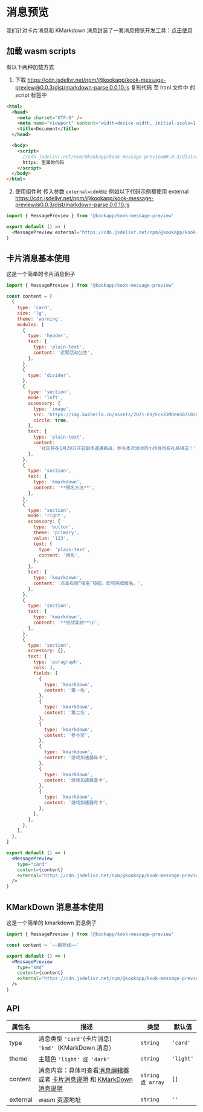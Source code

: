 # 消息预览

我们针对卡片消息和 KMarkdown 消息封装了一套消息预览开发工具：[点击使用](https://github.com/laiyuzenb/kook_message_preview)

## 加载 wasm scripts

有以下两种加载方式

1. 下载 https://cdn.jsdelivr.net/npm/@kookapp/kook-message-preview@0.0.3/dist/markdown-parse.0.0.10.js 复制代码 至 html 文件中 的 script 标签中

```html
<html>
  <head>
    <meta charset="UTF-8" />
    <meta name="viewport" content="width=device-width, initial-scale=1.0" />
    <title>Document</title>
  </head>

  <body>
    <script>
      //cdn.jsdelivr.net/npm/@kookapp/kook-message-preview@0.0.3/dist/markdown-parse.0.0.10.js
      https: 里面的代码
    </script>
  </body>
</html>
```

2. 使用组件时 传入参数 `external=cdn地址`
   例如以下代码示例都使用 external https://cdn.jsdelivr.net/npm/@kookapp/kook-message-preview@0.0.3/dist/markdown-parse.0.0.10.js

```js
import { MessagePreview } from '@kookapp/kook-message-preview'

export default () => (
  <MessagePreview external="https://cdn.jsdelivr.net/npm/@kookapp/kook-message-preview@0.0.3/dist/markdown-parse.0.0.10.js" />
)
```

## 卡片消息基本使用

这是一个简单的卡片消息例子

```jsx
import { MessagePreview } from '@kookapp/kook-message-preview'

const content = [
  {
    type: 'card',
    size: 'lg',
    theme: 'warning',
    modules: [
      {
        type: 'header',
        text: {
          type: 'plain-text',
          content: '近期活动公告',
        },
      },
      {
        type: 'divider',
      },
      {
        type: 'section',
        mode: 'left',
        accessory: {
          type: 'image',
          src: 'https://img.kaiheila.cn/assets/2021-01/FckX3MDe6S02i020.png',
          circle: true,
        },
        text: {
          type: 'plain-text',
          content:
            '社区将在1月20日开启副本速通挑战，参与本次活动的小伙伴均有礼品相送！',
        },
      },
      {
        type: 'section',
        text: {
          type: 'kmarkdown',
          content: '**报名方法**',
        },
      },
      {
        type: 'section',
        mode: 'right',
        accessory: {
          type: 'button',
          theme: 'primary',
          value: '123',
          text: {
            type: 'plain-text',
            content: '报名',
          },
        },
        text: {
          type: 'kmarkdown',
          content: '点击右侧“报名”按钮，即可完成报名。',
        },
      },
      {
        type: 'section',
        text: {
          type: 'kmarkdown',
          content: '**挑战奖励**\n',
        },
      },
      {
        type: 'section',
        accessory: {},
        text: {
          type: 'paragraph',
          cols: 3,
          fields: [
            {
              type: 'kmarkdown',
              content: '第一名',
            },
            {
              type: 'kmarkdown',
              content: '第二名',
            },
            {
              type: 'kmarkdown',
              content: '参与奖',
            },
            {
              type: 'kmarkdown',
              content: '游戏加速器年卡',
            },
            {
              type: 'kmarkdown',
              content: '游戏加速器季卡',
            },
            {
              type: 'kmarkdown',
              content: '游戏加速器月卡',
            },
          ],
        },
      },
    ],
  },
]

export default () => (
  <MessagePreview
    type="card"
    content={content}
    external="https://cdn.jsdelivr.net/npm/@kookapp/kook-message-preview@0.0.3/dist/markdown-parse.0.0.10.js"
  />
)
```

## KMarkDown 消息基本使用

这是一个简单的 kmarkdown 消息例子

```jsx
import { MessagePreview } from '@kookapp/kook-message-preview'

const content = `~~删除线~~`

export default () => (
  <MessagePreview
    type="kmd"
    content={content}
    external="https://cdn.jsdelivr.net/npm/@kookapp/kook-message-preview@0.0.3/dist/markdown-parse.0.0.10.js"
  />
)
```

## API

| 属性名   | 描述                                                                                                                                                                      | 类型              | 默认值    |
| -------- | ------------------------------------------------------------------------------------------------------------------------------------------------------------------------- | ----------------- | --------- |
| type     | 消息类型 `'card'`(卡片消息) `'kmd'`（KMarkDown 消息）                                                                                                                     | `string`          | `'card'`  |
| theme    | 主题色 `'light' 或 'dark'`                                                                                                                                                | `string`          | `'light'` |
| content  | 消息内容：具体可查看[消息编辑器](https://tttt-www.dev.chuanyuapp.com/tools/message-builder.html#/card) 或者 [卡片消息说明](/card_desc) 和 [KMarkDown 消息说明](/kmd_desc) | `string 或 array` | `[]`      |
| external | wasm 资源地址                                                                                                                                                             | `string`          | `''`      |
